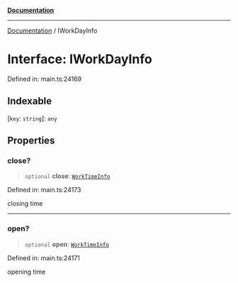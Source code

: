 [**Documentation**](../README.md)

***

[Documentation](../README.md) / IWorkDayInfo

# Interface: IWorkDayInfo

Defined in: main.ts:24169

## Indexable

\[`key`: `string`\]: `any`

## Properties

### close?

> `optional` **close**: [`WorkTimeInfo`](../classes/WorkTimeInfo.md)

Defined in: main.ts:24173

closing time

***

### open?

> `optional` **open**: [`WorkTimeInfo`](../classes/WorkTimeInfo.md)

Defined in: main.ts:24171

opening time
